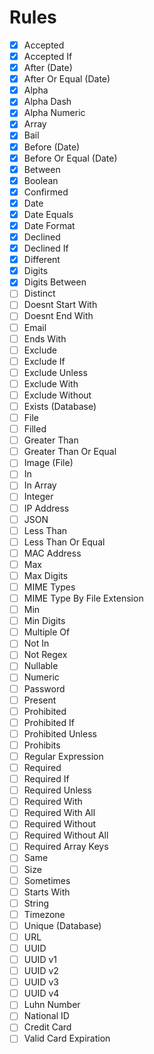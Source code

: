 # Rules

- [x] Accepted
- [X] Accepted If
- [x] After (Date)
- [x] After Or Equal (Date)
- [x] Alpha
- [x] Alpha Dash
- [x] Alpha Numeric
- [x] Array
- [x] Bail
- [x] Before (Date)
- [x] Before Or Equal (Date)
- [x] Between
- [x] Boolean
- [x] Confirmed
- [x] Date
- [x] Date Equals
- [x] Date Format
- [x] Declined
- [x] Declined If
- [x] Different
- [x] Digits
- [x] Digits Between
- [ ] Distinct
- [ ] Doesnt Start With
- [ ] Doesnt End With
- [ ] Email
- [ ] Ends With
- [ ] Exclude
- [ ] Exclude If
- [ ] Exclude Unless
- [ ] Exclude With
- [ ] Exclude Without
- [ ] Exists (Database)
- [ ] File
- [ ] Filled
- [ ] Greater Than
- [ ] Greater Than Or Equal
- [ ] Image (File)
- [ ] In
- [ ] In Array
- [ ] Integer
- [ ] IP Address
- [ ] JSON
- [ ] Less Than
- [ ] Less Than Or Equal
- [ ] MAC Address
- [ ] Max
- [ ] Max Digits
- [ ] MIME Types
- [ ] MIME Type By File Extension
- [ ] Min
- [ ] Min Digits
- [ ] Multiple Of
- [ ] Not In
- [ ] Not Regex
- [ ] Nullable
- [ ] Numeric
- [ ] Password
- [ ] Present
- [ ] Prohibited
- [ ] Prohibited If
- [ ] Prohibited Unless
- [ ] Prohibits
- [ ] Regular Expression
- [ ] Required
- [ ] Required If
- [ ] Required Unless
- [ ] Required With
- [ ] Required With All
- [ ] Required Without
- [ ] Required Without All
- [ ] Required Array Keys
- [ ] Same
- [ ] Size
- [ ] Sometimes
- [ ] Starts With
- [ ] String
- [ ] Timezone
- [ ] Unique (Database)
- [ ] URL
- [ ] UUID
- [ ] UUID v1
- [ ] UUID v2
- [ ] UUID v3
- [ ] UUID v4
- [ ] Luhn Number
- [ ] National ID
- [ ] Credit Card
- [ ] Valid Card Expiration
